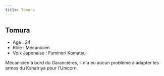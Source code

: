 ```yaml
---
title: Tomura
---
```


Tomura
------



* Age : 24
* Rôle : Mécanicien
* Voix Japonaise : Fuminori Komatsu

Mécanicien à bord du Garancières, il n'a eu aucun problème à adapter les armes du Kshatriya pour l'Unicorn. 
